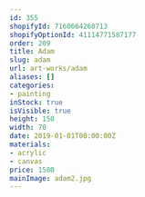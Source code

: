 ```yaml
---
id: 355
shopifyId: 7160664260713
shopifyOptionId: 41114771587177
order: 209
title: Adam
slug: adam
url: art-works/adam
aliases: []
categories:
- painting
inStock: true
isVisible: true
height: 150
width: 70
date: 2019-01-01T00:00:00Z
materials:
- acrylic
- canvas
price: 1500
mainImage: adam2.jpg
---
```


